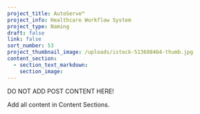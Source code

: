 ```yaml
---
project_title: AutoServe™
project_info: Healthcare Workflow System
project_type: Naming
draft: false
link: false
sort_number: 53
project_thumbnail_image: /uploads/istock-513688464-thumb.jpg
content_section:
  - section_text_markdown:
    section_image:
---
```



DO NOT ADD POST CONTENT HERE!

Add all content in Content Sections.